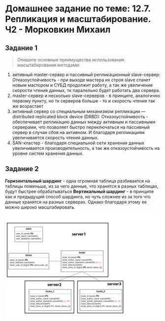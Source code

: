 # Домашнее задание по теме: 12.7. Репликация и масштабирование. Ч2 - Морковкин Михаил
## Задание 1
>Опишите основные преимущества использования масштабирования методами:

1. активный master-сервер и пассивный репликационный slave-сервер: Отказоустойчивость - при выходе мастера их строя slave станет новым мастором и СУБД продолжит работу, а так же увеличение скорости чтения данных, тк паралельно будет работать два сервера.
2. master-сервер и несколько slave-серверов - в принципе, аналогично первому пункту, но тк серверов больше - то и скорость чтения так же возрастает
3. активный сервер со специальным механизмом репликации — distributed replicated block device (DRBD): Отказоустойчивость - обеспечивает репликацию данных между активным и пассивными серверами, что позволяет быстро переключаться на пассивный сервер в случае сбоя на активном. И благодаря репликациям увеличивается скорость чтения данных.
4.  SAN-кластер - благодаря специальной сети хранения данных увеличивается производительность, а так же отказоустойчивость на уровне систем хранения данных.

## Задание 2

**Горизонтальный шардинг** - одна огромная таблица разбивается на таблицы поменьше, из за чего данные, что хранятся в разных таблицах, будут быстрее обрабатываться
**Вертикальный шардинг** - в принципе как и предыдущий способ шардинга, но чуть сложнее из за того что данные хранятся на разных серверах. Однако благодаря этому ее можно широко масштабировать.

![alt text](https://github.com/pseudowind/gitlab-hw/blob/main/img/1.png)
